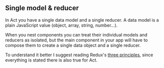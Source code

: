 ## Single model & reducer

In Act you have a single data model and a single reducer. A data model is a
plain JavaScript value (object, array, string, number...).

When you nest components you can treat their individual models and reducers as
isolated, but the main component in your app will have to compose them to
create a single data object and a single reducer.

To understand it better I suggest reading Redux's
[three principles](http://redux.js.org/docs/introduction/ThreePrinciples.html),
since everything is stated there is also true for Act.
